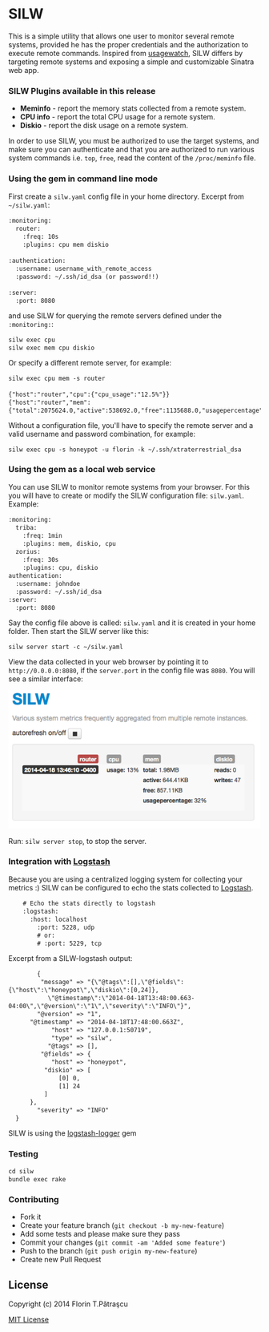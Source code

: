 # SILW
This is a simple utility that allows one user to monitor several remote systems, provided he has the proper credentials and the authorization to execute remote commands. Inspired from [usagewatch](https://github.com/nethacker/usagewatch), SILW differs by targeting remote systems and exposing a simple and customizable Sinatra web app.

### SILW Plugins available in this release

  - **Meminfo** - report the memory stats collected from a remote system.
  - **CPU info** - report the total CPU usage for a remote system.
  - **Diskio** - report the disk usage on a remote system.

In order to use SILW, you must be authorized to use the target systems, and make sure you can authenticate and that you are authorized to run various system commands i.e. `top`, `free`, read the content of the `/proc/meminfo` file.

### Using the gem in command line mode
First create a `silw.yaml` config file in your home directory. Excerpt from `~/silw.yaml`:

    :monitoring:
      router:
        :freq: 10s
        :plugins: cpu mem diskio

    :authentication:
      :username: username_with_remote_access
      :password: ~/.ssh/id_dsa (or password!!)

    :server: 
      :port: 8080

and use SILW for querying the remote servers defined under the `:monitoring:`:

    silw exec cpu
    silw exec mem cpu diskio

Or specify a different remote server, for example:

    silw exec cpu mem -s router

    {"host":"router","cpu":{"cpu_usage":"12.5%"}}
    {"host":"router","mem":{"total":2075624.0,"active":538692.0,"free":1135688.0,"usagepercentage":26}}

Without a configuration file, you'll have to specify the remote server and a valid username and password combination, for example:

    silw exec cpu -s honeypot -u florin -k ~/.ssh/xtraterrestrial_dsa

### Using the gem as a local web service
You can use SILW to monitor remote systems from your browser. For this you will have to create or modify the SILW configuration file: `silw.yaml`. Example:
    
    :monitoring:
      triba:
        :freq: 1min
        :plugins: mem, diskio, cpu
      zorius:
        :freq: 30s
        :plugins: cpu, diskio
    authentication:
      :username: johndoe
      :password: ~/.ssh/id_dsa
    :server: 
      :port: 8080

Say the config file above is called: `silw.yaml` and it is created in your home folder. Then start the SILW server like this:

    silw server start -c ~/silw.yaml

View the data collected in your web browser by pointing it to `http://0.0.0.0:8080`, if the `server.port` in the config file was `8080`. You will see a similar interface:

![](SILW_server_page_example.png)

Run: `silw server stop`, to stop the server.

### Integration with [Logstash](http://logstash.net/)
Because you are using a centralized logging system for collecting your metrics :) SILW can be configured to echo the stats collected to [Logstash](http://logstash.net/).

		# Echo the stats directly to logstash
		:logstash:
		  :host: localhost
			:port: 5228, udp
			# or:
			# :port: 5229, tcp

Excerpt from a SILW-logstash output:

			{
             "message" => "{\"@tags\":[],\"@fields\":{\"host\":\"honeypot\",\"diskio\":[0,24]},
               \"@timestamp\":\"2014-04-18T13:48:00.663-04:00\",\"@version\":\"1\",\"severity\":\"INFO\"}",
            "@version" => "1",
          "@timestamp" => "2014-04-18T17:48:00.663Z",
                "host" => "127.0.0.1:50719",
                "type" => "silw",
               "@tags" => [],
             "@fields" => {
                "host" => "honeypot",
              "diskio" => [
                  [0] 0,
                  [1] 24
              ]
          },
            "severity" => "INFO"
      }


SILW is using the [logstash-logger](https://github.com/dwbutler/logstash-logger) gem

### Testing

    cd silw
    bundle exec rake

### Contributing

* Fork it
* Create your feature branch (``git checkout -b my-new-feature``)
* Add some tests and please make sure they pass
* Commit your changes (``git commit -am 'Added some feature'``)
* Push to the branch (``git push origin my-new-feature``)
* Create new Pull Request

## License
Copyright (c) 2014 Florin T.Pătraşcu

[MIT License](LICENSE.txt)
